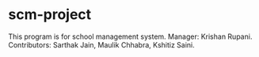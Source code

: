 # scm-project
This program is for school management system.
Manager: Krishan Rupani.
Contributors: Sarthak Jain, Maulik Chhabra, Kshitiz Saini.
